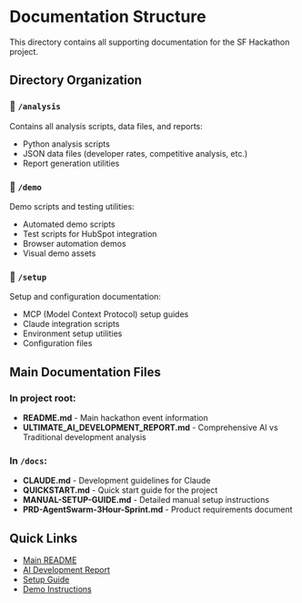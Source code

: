 # Documentation Structure

This directory contains all supporting documentation for the SF Hackathon project.

## Directory Organization

### 📁 `/analysis`
Contains all analysis scripts, data files, and reports:
- Python analysis scripts
- JSON data files (developer rates, competitive analysis, etc.)
- Report generation utilities

### 📁 `/demo`
Demo scripts and testing utilities:
- Automated demo scripts
- Test scripts for HubSpot integration
- Browser automation demos
- Visual demo assets

### 📁 `/setup`
Setup and configuration documentation:
- MCP (Model Context Protocol) setup guides
- Claude integration scripts
- Environment setup utilities
- Configuration files

## Main Documentation Files

### In project root:
- **README.md** - Main hackathon event information
- **ULTIMATE_AI_DEVELOPMENT_REPORT.md** - Comprehensive AI vs Traditional development analysis

### In `/docs`:
- **CLAUDE.md** - Development guidelines for Claude
- **QUICKSTART.md** - Quick start guide for the project
- **MANUAL-SETUP-GUIDE.md** - Detailed manual setup instructions
- **PRD-AgentSwarm-3Hour-Sprint.md** - Product requirements document

## Quick Links

- [Main README](../README.md)
- [AI Development Report](../ULTIMATE_AI_DEVELOPMENT_REPORT.md)
- [Setup Guide](setup/MCP_SETUP_COMPLETE.md)
- [Demo Instructions](demo/DEMO_README.md)